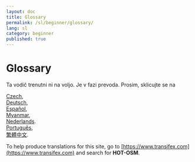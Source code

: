 ```yaml
---
layout: doc
title: Glossary
permalink: /sl/beginner/glossary/
lang: sl
category: beginner
published: true
---
```


Glossary
=============================  

Ta vodič trenutni ni na voljo. Je v fazi prevoda. Prosim, sklicujte se na  
<!-- [Bahasa Indonesia](/bi/beginner/glossary/),  
[Catalan](/ca/beginner/glossary/) -->  
[Czech](/cs/beginner/glossary/),   
[Deutsch](/de/beginner/glossary/),  
[Español](/es/beginner/glossary/),  <!--
[فارسی](/fa/beginner/glossary/),  
[Français](/fr/beginner/glossary/),  
[Hrvatski](/hr/beginner/glossary/),  
[Italiano](/it/beginner/glossary/),  
[日本語](/ja/beginner/glossary/),  -->  
[Myanmar](/my/beginner/glossary/),  <!--
[Norsk](/nb/beginner/glossary/), -->  
[Nederlands](/nl/beginner/glossary/).  
[Português](/pt/beginner/glossary/),  <!--
[Русский](/ru/beginner/glossary/),  
[Kiswahili](/sw/beginner/glossary/), 
[Shqip](/sq/beginner/glossary/),  
[Українська](/uk/beginner/glossary/), 
[简体中文](/zh/beginner/glossary/).-->  
[繁體中文](/zh-tw/beginner/glossary/).

To help produce translations for this site, go to [https://www.transifex.com](https://www.transifex.com) and search for **HOT-OSM**.
